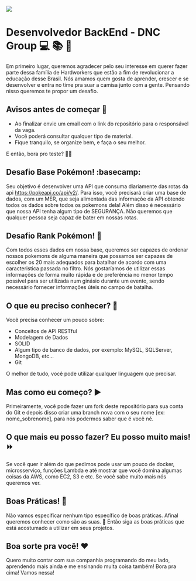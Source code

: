 ![](https://dnc.group/wp-content/uploads/2021/03/dnc-logo.png)
# Desenvolvedor BackEnd - DNC Group 💻 📚 🥇

Em primeiro lugar, queremos agradecer pelo seu interesse em querer fazer parte dessa família de Hardworkers que estão a fim de revolucionar a educação desse Brasil.
Nós amamos quem gosta de aprender, crescer e se desenvolver e entra no time pra suar a camisa junto com a gente.
Pensando nisso queremos te propor um desafio.

## Avisos antes de começar 🛑
- Ao finalizar envie um email com o link do repositório para o responsável da vaga.
- Você poderá consultar qualquer tipo de material.
- Fique tranquilo, se organize bem, e faça o seu melhor.

E então, bora pro teste? 🏃‍♀️

## Desafio Base Pokémon! :basecamp:
Seu objetivo é desenvolver uma API que consuma diariamente das rotas da api https://pokeapi.co/api/v2/.
Para isso, você precisará criar uma base de dados, com um MER, que seja alimentada das informaçõe da API obtendo todos os dados sobre todos os pokemons dela!
Além disso é necessário que nossa API tenha algum tipo de SEGURANÇA. Não queremos que qualquer pessoa seja capaz de bater em nossas rotas.

## Desafio Rank Pokémon! 🏅
Com todos esses dados em nossa base, queremos ser capazes de ordenar nossos pokemons de alguma maneira que possamos ser capazes de escolher os 20 mais adequados para batalhar de acordo com uma caracteristica passada no filtro. Nós gostaríamos de utilizar essas informações de forma muito rápida e de preferência no menor tempo possível para ser utilizada num ginásio durante um evento, sendo necessário fornecer informações úteis no campo de batalha.

## O que eu preciso conhecer? 🤯
Você precisa conhecer um pouco sobre:
- Conceitos de API RESTful
- Modelagem de Dados
- SOLID
- Algum tipo de banco de dados, por exemplo: MySQL, SQLServer, MongoDB, etc...
- Git

O melhor de tudo, você pode utilizar qualquer linguagem que precisar.

## Mas como eu começo? ▶️
Primeiramente, você pode fazer um fork deste repositório para sua conta do Git e depois disso criar uma branch nova com o seu nome [ex: nome_sobrenome], para nós podermos saber que é você né.

## O que mais eu posso fazer? Eu posso muito mais! ⏩
Se você quer ir além do que pedimos pode usar um pouco de docker, microsserviço, funções Lambda e até mostrar que você domina algumas coisas da AWS, como EC2, S3 e etc. Se você sabe muito mais nós queremos ver.

## Boas Práticas! 🤯
Não vamos especificar nenhum tipo específico de boas práticas. Afinal queremos conhecer como são as suas. 👊
Então siga as boas práticas que está acostumado a utilizar em seus projetos. 

## Boa sorte pra você! :heart: 
Quero muito contar com sua companhia programando do meu lado, aprendendo mais ainda e me ensinando muita coisa também! Bora pra cima! Vamos nessa!
